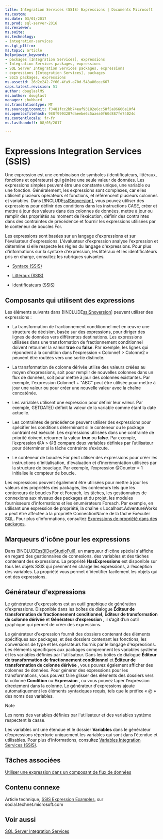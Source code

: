 ```yaml
---
title: Integration Services (SSIS) Expressions | Documents Microsoft
ms.custom: 
ms.date: 03/01/2017
ms.prod: sql-server-2016
ms.reviewer: 
ms.suite: 
ms.technology:
- integration-services
ms.tgt_pltfrm: 
ms.topic: article
helpviewer_keywords:
- packages [Integration Services], expressions
- Integration Services packages, expressions
- SQL Server Integration Services packages, expressions
- expressions [Integration Services], packages
- SSIS packages, expressions
ms.assetid: 26d2e242-7f60-4fa9-a70d-548a80eee667
caps.latest.revision: 51
author: douglaslMS
ms.author: douglasl
manager: jhubbard
ms.translationtype: MT
ms.sourcegitcommit: f3481fcc2bb74eaf93182e6cc58f5a06666e10f4
ms.openlocfilehash: 988f9993207daeebe6c5aaea0f60d887fe74024c
ms.contentlocale: fr-fr
ms.lasthandoff: 08/03/2017

---
```

# <a name="integration-services-ssis-expressions"></a>Expressions Integration Services (SSIS)
  Une expression est une combinaison de symboles (identificateurs, littéraux, fonctions et opérateurs) qui génère une seule valeur de données. Les expressions simples peuvent être une constante unique, une variable ou une fonction. Généralement, les expressions sont complexes, car elles utilisent plusieurs opérateurs et fonctions, et référencent plusieurs colonnes et variables. Dans [!INCLUDE[ssISnoversion](../../includes/ssisnoversion-md.md)], vous pouvez utiliser des expressions pour définir des conditions dans les instructions CASE, créer et mettre à jour des valeurs dans des colonnes de données, mettre à jour ou remplir des propriétés au moment de l’exécution, définir des contraintes dans des contraintes de précédence et fournir les expressions utilisées par le conteneur de boucles For.  
  
 Les expressions sont basées sur un langage d'expressions et sur l'évaluateur d'expressions. L'évaluateur d'expression analyse l'expression et détermine si elle respecte les règles du langage d'expressions. Pour plus d'informations sur la syntaxe d'expression, les littéraux et les identificateurs pris en charge, consultez les rubriques suivantes.  
  
-   [Syntaxe &#40;SSIS&#41;](../../integration-services/expressions/syntax-ssis.md)  
  
-   [Littéraux &#40;SSIS&#41;](../../integration-services/expressions/numeric-string-and-boolean-literals.md)  
  
-   [Identificateurs &#40;SSIS&#41;](../../integration-services/expressions/identifiers-ssis.md)  
  
## <a name="components-that-use-expressions"></a>Composants qui utilisent des expressions  
 Les éléments suivants dans [!INCLUDE[ssISnoversion](../../includes/ssisnoversion-md.md)] peuvent utiliser des expressions :  
  
-   La transformation de fractionnement conditionnel met en œuvre une structure de décision, basée sur des expressions, pour diriger des lignes de données vers différentes destinations. Les expressions utilisées dans une transformation de fractionnement conditionnel doivent retourner la valeur **true** ou **false**. Par exemple, les lignes qui répondent à la condition dans l'expression « Colonne1 > Colonne2 » peuvent être routées vers une sortie distincte.  
  
-   La transformation de colonne dérivée utilise des valeurs créées au moyen d'expressions, soit pour remplir de nouvelles colonnes dans un flux de données, soit pour mettre à jour des colonnes existantes. Par exemple, l'expression Colonne1 + "ABC" peut être utilisée pour mettre à jour une valeur ou pour créer une nouvelle valeur avec la chaîne concaténée.  
  
-   Les variables utilisent une expression pour définir leur valeur. Par exemple, GETDATE() définit la valeur de la variable comme étant la date actuelle.  
  
-   Les contraintes de précédence peuvent utiliser des expressions pour spécifier les conditions déterminant si le conteneur ou le package contraint est exécuté. Les expressions utilisées dans une contrainte de priorité doivent retourner la valeur **true** ou **false**. Par exemple, l’expression @A > @B compare deux variables définies par l’utilisateur pour déterminer si la tâche contrainte s’exécute.  
  
-   Le conteneur de boucles For peut utiliser des expressions pour créer les instructions d'initialisation, d'évaluation et d'incrémentation utilisées par la structure de bouclage. Par exemple, l’expression @Counter = 1 initialise le compteur de boucle.  
  
 Les expressions peuvent également être utilisées pour mettre à jour les valeurs des propriétés des packages, les conteneurs tels que les conteneurs de boucles For et Foreach, les tâches, les gestionnaires de connexions aux niveaux des packages et du projet, les modules fournisseurs d'informations et les énumérateurs Foreach. Par exemple, en utilisant une expression de propriété, la chaîne « Localhost.AdventureWorks » peut être affectée à la propriété ConnectionName de la tâche Exécuter SQL. Pour plus d’informations, consultez [Expressions de propriété dans des packages](../../integration-services/expressions/use-property-expressions-in-packages.md).  
  
## <a name="icon-markers-for-expressions"></a>Marqueurs d'icône pour les expressions  
 Dans [!INCLUDE[ssBIDevStudioFull](../../includes/ssbidevstudiofull-md.md)], un marqueur d'icône spécial s'affiche en regard des gestionnaires de connexions, des variables et des tâches contenant des expressions. La propriété **HasExpressions** est disponible sur tous les objets SSIS qui prennent en charge les expressions, à l’exception des variables. La propriété vous permet d'identifier facilement les objets qui ont des expressions.  
  
## <a name="expression-builder"></a>Générateur d'expressions  
 Le générateur d'expressions est un outil graphique de génération d'expressions. Disponible dans les boîtes de dialogue **Éditeur de transformation de fractionnement conditionnel**, **Éditeur de transformation de colonne dérivée** et **Générateur d’expression** , il s’agit d’un outil graphique qui permet de créer des expressions.  
  
 Le générateur d'expression fournit des dossiers contenant des éléments spécifiques aux packages, et des dossiers contenant les fonctions, les conversions de type et les opérateurs fournis par le langage d'expressions. Les éléments spécifiques aux packages comprennent les variables système et les variables définies par l'utilisateur. Dans les boîtes de dialogue **Éditeur de transformation de fractionnement conditionnel** et **Éditeur de transformation de colonne dérivée** , vous pouvez également afficher des colonnes de données. Pour générer des expressions pour les transformations, vous pouvez faire glisser des éléments des dossiers vers la colonne **Condition** ou **Expression** , ou vous pouvez taper l’expression directement dans la colonne. Le générateur d'expressions ajoute automatiquement les éléments syntaxiques requis, tels que le préfixe « @ » des noms des variables.  
  
> [!NOTE]  
>  Les noms des variables définies par l'utilisateur et des variables système respectent la casse.  
  
 Les variables ont une étendue et le dossier **Variables** dans le générateur d’expressions répertorie uniquement les variables qui sont dans l’étendue et utilisables. Pour plus d’informations, consultez [Variables Integration Services &#40;SSIS&#41;](../../integration-services/integration-services-ssis-variables.md).  
  
## <a name="related-tasks"></a>Tâches associées  
 [Utiliser une expression dans un composant de flux de données](http://msdn.microsoft.com/library/9181b998-d24a-41fb-bb3c-14eee34f910d)  
  
## <a name="related-content"></a>Contenu connexe  
 Article technique, [SSIS Expression Examples](http://go.microsoft.com/fwlink/?LinkId=220761), sur social.technet.microsoft.com  
  
## <a name="see-also"></a>Voir aussi  
 [SQL Server Integration Services](../../integration-services/sql-server-integration-services.md)  
  
  
